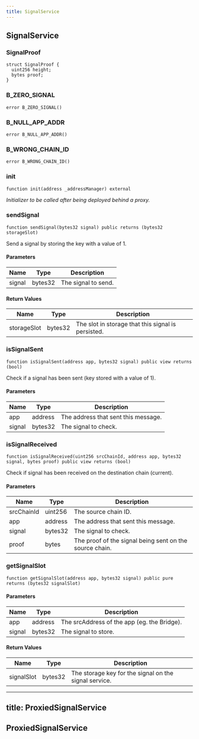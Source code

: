 ```yaml
---
title: SignalService
---
```


## SignalService

### SignalProof

```solidity
struct SignalProof {
  uint256 height;
  bytes proof;
}
```

### B_ZERO_SIGNAL

```solidity
error B_ZERO_SIGNAL()
```

### B_NULL_APP_ADDR

```solidity
error B_NULL_APP_ADDR()
```

### B_WRONG_CHAIN_ID

```solidity
error B_WRONG_CHAIN_ID()
```

### init

```solidity
function init(address _addressManager) external
```

_Initializer to be called after being deployed behind a proxy._

### sendSignal

```solidity
function sendSignal(bytes32 signal) public returns (bytes32 storageSlot)
```

Send a signal by storing the key with a value of 1.

#### Parameters

| Name   | Type    | Description         |
| ------ | ------- | ------------------- |
| signal | bytes32 | The signal to send. |

#### Return Values

| Name        | Type    | Description                                        |
| ----------- | ------- | -------------------------------------------------- |
| storageSlot | bytes32 | The slot in storage that this signal is persisted. |

### isSignalSent

```solidity
function isSignalSent(address app, bytes32 signal) public view returns (bool)
```

Check if a signal has been sent (key stored with a value of 1).

#### Parameters

| Name   | Type    | Description                         |
| ------ | ------- | ----------------------------------- |
| app    | address | The address that sent this message. |
| signal | bytes32 | The signal to check.                |

### isSignalReceived

```solidity
function isSignalReceived(uint256 srcChainId, address app, bytes32 signal, bytes proof) public view returns (bool)
```

Check if signal has been received on the destination chain (current).

#### Parameters

| Name       | Type    | Description                                             |
| ---------- | ------- | ------------------------------------------------------- |
| srcChainId | uint256 | The source chain ID.                                    |
| app        | address | The address that sent this message.                     |
| signal     | bytes32 | The signal to check.                                    |
| proof      | bytes   | The proof of the signal being sent on the source chain. |

### getSignalSlot

```solidity
function getSignalSlot(address app, bytes32 signal) public pure returns (bytes32 signalSlot)
```

#### Parameters

| Name   | Type    | Description                                 |
| ------ | ------- | ------------------------------------------- |
| app    | address | The srcAddress of the app (eg. the Bridge). |
| signal | bytes32 | The signal to store.                        |

#### Return Values

| Name       | Type    | Description                                           |
| ---------- | ------- | ----------------------------------------------------- |
| signalSlot | bytes32 | The storage key for the signal on the signal service. |

---

## title: ProxiedSignalService

## ProxiedSignalService
